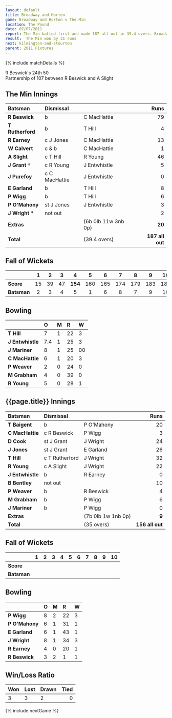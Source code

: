 ```yaml
---
layout: default
title: Broadway and Horton
game: Broadway and Horton v The Min
location: The Pound
date: 07/07/2011
report: The Min batted first and made 187 all out in 39.4 overs. Broadway and Horton replied with 156 all out in 35 overs
result:  The Min won by 31 runs
next: kilmington-and-stourton
parent: 2011 Fixtures
---
```


{% include matchDetails %}

R Beswick's 24th 50<br />
Partnership of 107 between R Beswick and A Slight

## The Min Innings

| Batsman | Dismissal |  | Runs |
|:---|:---|---|---:|
| **R Beswick** | b | C MacHattie | 79 |
| **T Rutherford** | b | T Hill | 4 |
| **R Earney** | c J Jones | C MacHattie | 13 |
| **W Calvert** | c & b | C MacHattie | 1 |
| **A Slight** | c T Hill | R Young | 46 |
| **J Grant &#8224;** | c R Young | J Entwhistle | 5 |
| **J Purefoy** | c C MacHattie | J Entwhistle | 0 |
| **E Garland** | b | T Hill | 8 |
| **P Wigg** | b | T Hill | 6 |
| **P O'Mahony** | st J Jones | J Entwhistle | 3 |
| **J Wright &#42;** | not out |  | 2 |
| **Extras** | | (6b 0lb 11w 3nb 0p) | **20** |
| **Total** | | (39.4  overs) | **187 all out** |

## Fall of Wickets

| | 1 | 2 | 3 | 4 | 5 | 6 | 7 | 8 | 9 | 10 |
|---|:---:|:---:|:---:|:---:|:---:|:---:|:---:|:---:|:---:|:---:|
| **Score** | 15 | 39 | 47 | **154** | 160 | 165 | 174 | 179 | 183 | 187 |
| **Batsman** | 2 | 3 | 4 | 5 | 1 | 6 | 8 | 7 | 9 | 10 |

## Bowling

| | O | M | R | W |
|---|:---|:---|:---|:---|
| **T Hill** | 7 | 1 | 22 | 3 |
| **J Entwhistle** | 7.4 | 1 | 25 | 3 |
| **J Mariner** | 8 | 1 | 25 | 00|
| **C MacHattie** | 6 | 1 | 20 | 3 |
| **P Weaver** | 2 | 0 | 24 | 0 |
| **M Grabham** | 4 | 0 | 39 | 0 |
| **R Young** | 5 | 0 | 28 | 1 |

## {{page.title}} Innings

| Batsman | Dismissal |  | Runs |
|:---|:---|---|---:|
| **T Baigent** | b | P O'Mahony | 20 |
| **C MacHattie** | c R Beswick | P Wigg | 3 |
| **D Cook** | st J Grant | J Wright | 24 |
| **J Jones** | st J Grant | E Garland | 26 |
| **T Hill** | c T Rutherford | J Wright | 32 |
| **R Young** | c A Slight | J Wright | 22 |
| **J Entwhistle** | b | R Earney | 0 |
| **B Bentley** | not out |  | 10 |
| **P Weaver** | b | R Beswick | 4 |
| **M Grabham** | b | P Wigg | 6 |
| **J Mariner** | b | P Wigg | 0 |
| **Extras** | | (7b 0lb 1w 1nb 0p) | **9** |
| **Total** | | (35 overs) | **156 all out** |

## Fall of Wickets

| | 1 | 2 | 3 | 4 | 5 | 6 | 7 | 8 | 9 | 10 |
|---|:---:|:---:|:---:|:---:|:---:|:---:|:---:|:---:|:---:|:---:|
| **Score** |  |  |  |  |  |  |  |  |  |  |
| **Batsman** |  |  |  |  |  |  |  |  |  |  |

## Bowling

| | O | M | R | W |
|---|:---|:---|:---|:---|
| **P Wigg** | 8 | 2 | 22 | 3 |
| **P O'Mahony** | 6 | 1 | 31 | 1 |
| **E Garland** | 6 | 1 | 43 | 1 |
| **J Wright** | 8 | 1 | 34 | 3 |
| **R Earney** | 4 | 0 | 20 | 1 |
| **R Beswick** | 3 | 2 | 1 | 1 |

## Win/Loss Ratio

| Won | Lost | Drawn | Tied |
|:---|:---|:---|---:|
| 3 | 3 | 2 | 0 |

{% include nextGame %}
